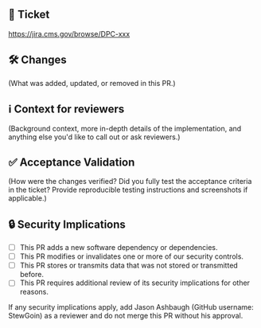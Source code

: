 ## 🎫 Ticket

https://jira.cms.gov/browse/DPC-xxx

## 🛠 Changes

(What was added, updated, or removed in this PR.)

## ℹ️ Context for reviewers

(Background context, more in-depth details of the implementation, and anything else you'd like to call out or ask reviewers.)

## ✅ Acceptance Validation

(How were the changes verified? Did you fully test the acceptance criteria in the ticket? Provide reproducible testing instructions and screenshots if applicable.)

## 🔒 Security Implications

- [ ] This PR adds a new software dependency or dependencies.
- [ ] This PR modifies or invalidates one or more of our security controls.
- [ ] This PR stores or transmits data that was not stored or transmitted before.
- [ ] This PR requires additional review of its security implications for other reasons.

If any security implications apply, add Jason Ashbaugh (GitHub username: StewGoin) as a reviewer and do not merge this PR without his approval.
